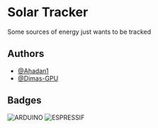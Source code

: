 # Solar Tracker

Some sources of energy just wants to be tracked

## Authors

- [@Ahadan1](https://www.github.com/Ahadan1)
- [@Dimas-GPU](https://github.com/Dimas-GPU)

## Badges

![ARDUINO](https://img.shields.io/badge/Arduino-00979D?style=for-the-badge&logo=Arduino&logoColor=white)
![ESPRESSIF](https://img.shields.io/badge/espressif-E7352C?style=for-the-badge&logo=espressif&logoColor=white)
